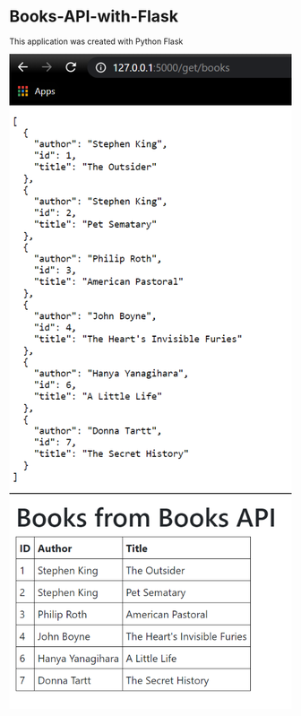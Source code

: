 # Books-API-with-Flask

This application was created with Python Flask

![Image Couldn't Load. . .](pic1.png)
![Image Couldn't Load. . .](pic2.png)

